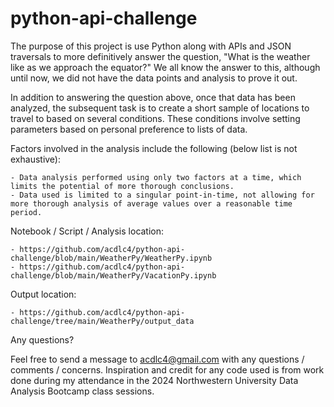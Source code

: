 # python-api-challenge

The purpose of this project is use Python along with APIs and JSON traversals to  more definitively answer the question, "What is the weather like as we approach the equator?" We all know the answer to this, although until now, we did not have the data points and analysis to prove it out.

In addition to answering the question above, once that data has been analyzed, the subsequent task is to create a short sample of locations to travel to based on several conditions.  These conditions involve setting parameters based on personal preference to lists of data.

Factors involved in the analysis include the following (below list is not exhaustive):

    - Data analysis performed using only two factors at a time, which limits the potential of more thorough conclusions.
    - Data used is limited to a singular point-in-time, not allowing for more thorough analysis of average values over a reasonable time period.
    
Notebook / Script / Analysis location:

    - https://github.com/acdlc4/python-api-challenge/blob/main/WeatherPy/WeatherPy.ipynb
    - https://github.com/acdlc4/python-api-challenge/blob/main/WeatherPy/VacationPy.ipynb
    
Output location:

    - https://github.com/acdlc4/python-api-challenge/tree/main/WeatherPy/output_data

Any questions?

Feel free to send a message to acdlc4@gmail.com with any questions / comments / concerns. Inspiration and credit for any code used is from work done during my attendance in the 2024 Northwestern University Data Analysis Bootcamp class sessions.
